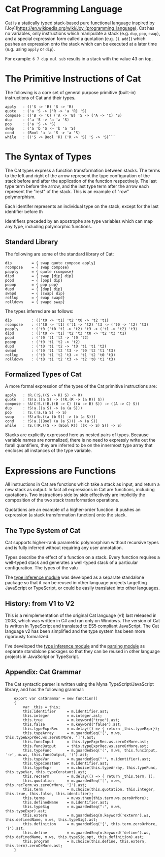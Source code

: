 # Cat Programming Language 

Cat is a statically typed stack-based pure functional language inspired by [Joy](https://en.wikipedia.org/wiki/Joy_(programming_language). Cat has no variables, only instructions which manipulate a stack (e.g. `dup`, `pop`, `swap`), and a special expression form called a quotation (e.g. `[1 add]`) which pushes an expression onto the stack which can be executed at a later time (e.g. using `apply` or `dip`). 

For example: `6 7 dup mul sub` results in a stack with the value 43 on top. 

# The Primitive Instructions of Cat

The following is a core set of general purpose primitive (built-in) instructions of Cat and their types.

```
apply   : (('S -> 'R) 'S -> 'R)
quote   : ('a 'S -> ('R -> 'a 'R) 'S)
compose : (('B -> 'C) ('A -> 'B) 'S -> ('A -> 'C) 'S)
dup     : ('a 'S -> 'a 'a 'S)
pop     : ('a 'S -> 'S)
swap    : ('a 'b 'S -> 'b 'a 'S)
cond    : (Bool 'a 'a 'S -> 'a 'S)
while   : (('S -> Bool 'R) ('R -> 'S) 'S -> 'S)```
```

# The Syntax of Types

The Cat types express a function transformation between stacks. The terms to the left and right of the arrow represent the type configuration of the stack before and after the application of the function respectively. The last type term before the arrow, and the last type term after the arrow each represent the "rest" of the stack. This is an example of "row" polymorphism.  

Each identifer represents an individual type on the stack, except for the last identifier before th

Identifiers preceded by an apostrophe are type variables which can map any type, including polymorphic functions. 

## Standard Library 

The following are some of the standard library of Cat:

```
dip	        = { swap quote compose apply}
rcompose    = { swap compose}
papply	    = { quote rcompose}
dipd	    = { swap [dip] dip}
popd	    = { [pop] dip}
popop	    = { pop pop}
dupd	    = { [dup] dip}
swapd	    = { [swap] dip}
rollup	    = { swap swapd}
rolldown    = { swapd swap}
```

The types inferred are as follows: 

```
dip	        : (('t0 -> 't1) 't2 't0 -> 't2 't1) 
rcompose	: (('t0 -> 't1) ('t1 -> 't2) 't3 -> ('t0 -> 't2) 't3) 
papply	    : ('t0 ('t0 't1 -> 't2) 't3 -> ('t1 -> 't2) 't3) 
dipd	    : (('t0 -> 't1) 't2 't3 't0 -> 't2 't3 't1) 
popd	    : ('t0 't1 't2 -> 't0 't2) 
popop	    : ('t0 't1 't2 -> 't2) 
dupd	    : ('t0 't1 't2 -> 't0 't1 't1 't2) 
swapd	    : ('t0 't1 't2 't3 -> 't0 't2 't1 't3) 
rollup	    : ('t0 't1 't2 't3 -> 't1 't2 't0 't3) 
rolldown	: ('t0 't1 't2 't3 -> 't2 't0 't1 't3) 
```

## Formalized Types of Cat

A more formal expression of the types of the Cat primitive instructions are:

```
apply   : !R.(!S.((S -> R) S) -> R)
quote   : !S!a.((a S) -> (!R.(R -> (a R)) S))
compose : !A!C!S.(!B.((B -> C) ((A -> B) S)) -> ((A -> C) S))
dup     : !S!a.((a S) -> (a (a S)))
pop     : !S.(!a.(a S) -> S)
swap    : !S!a!b.((a (b S)) -> (b (a S)))
cond    : !S!a.((Bool (a (a S))) -> (a S))
while   : !S.(!R.((S -> (Bool R)) ((R -> S) S)) -> S)
```

Stacks are explicitly expressed here as nested pairs of types. Because variable names are normalized, there is no need to expressly write out the forall quantifiers, they are inferred to be on the innermost type array that encloses all instances of the type variable. 

# Expressions are Functions

All instructions in Cat are functions which take a stack as input, and return a new stack as output. In fact all expressions in Cat are functions, including quotations. Two instructions side by side effectively are implicitly the composition of the two stack transformation operations. 

Quotations are an example of a higher-order function: it pushes an expression (a stack transformation function) onto the stack. 

## The Type System of Cat 

Cat supports higher-rank parametric polymorphism without recursive types and is fully inferred without requiring any user annotation. 

Types describe the effect of a function on a stack. Every function requires a well-typed stack and generates a well-typed stack of a particular configuration. The types of the valu

The [type inference module](https://github.com/cdiggins/type-inference) was developed as a separate standalone package so that it can be reused in other language projects targetting JavaScript or TypeScript, or could be easily translated into other languages. 

## History: from V1 to V2

This is a reimplementation of the original Cat language (v1) last released in 2008, which was written in C# and ran only on Windows. The version of Cat is written in TypeScript and translated to ES5 compliant JavaScript. The Cat language v2 has been simplified and the type system has been more rigorously formalized. 

I've developed the [type inference module](https://github.com/cdiggins/type-inference) and the [parsing module](https://github.com/cdiggins/myna-parser) as separate standalone packages so that they can be reused in other language projects in JavaScript or TypeScript.

## Appendix: Cat Grammar

The Cat syntactic parser is written using the Myna TypeScript/JavaScript library, and has the following grammar:

```
    export var catGrammar = new function() 
    {
        var _this = this;
        this.identifier     = m.identifier.ast;
        this.integer        = m.integer.ast;
        this.true           = m.keyword("true").ast;
        this.false          = m.keyword("false").ast;
        this.typeExprRec    = m.delay(() => { return _this.typeExpr});
        this.typeArray      = m.guardedSeq('[', m.ws, this.typeExprRec.ws.zeroOrMore, ']').ast;
        this.funcInput      = this.typeExprRec.ws.zeroOrMore.ast;
        this.funcOutput     = this.typeExprRec.ws.zeroOrMore.ast;
        this.typeFunc       = m.guardedSeq('(', m.ws, this.funcInput, '->', m.ws, this.funcOutput, ')').ast;
        this.typeVar        = m.guardedSeq("'", m.identifier).ast;
        this.typeConstant   = m.identifier.ast;
        this.typeExpr       = m.choice(this.typeArray, this.typeFunc, this.typeVar, this.typeConstant).ast;        
        this.recTerm        = m.delay(() => { return _this.term; });
        this.quotation      = m.guardedSeq('[', m.ws, this.recTerm.ws.zeroOrMore, ']').ast;
        this.term           = m.choice(this.quotation, this.integer, this.true, this.false, this.identifier); 
        this.terms          = m.ws.then(this.term.ws.zeroOrMore);
        this.definedName    = m.identifier.ast;
        this.typeSig        = m.guardedSeq(":", m.ws, this.typeExpr).ast;
        this.extern         = m.guardedSeq(m.keyword('extern').ws, this.definedName, m.ws, this.typeSig).ast;
        this.definition     = m.guardedSeq('{', this.term.zeroOrMore, '}').ast;
        this.define         = m.guardedSeq(m.keyword('define').ws, this.definedName, m.ws, this.typeSig.opt, this.definition).ast;
        this.program        = m.choice(this.define, this.extern, this.term).zeroOrMore.ast;
    }    
```